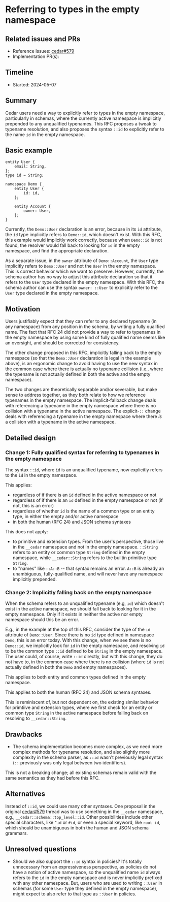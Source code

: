 # Referring to types in the empty namespace

## Related issues and PRs

- Reference Issues: [cedar#579](https://github.com/cedar-policy/cedar/issues/579)
- Implementation PR(s):

## Timeline

- Started: 2024-05-07

## Summary

Cedar users need a way to explicitly refer to types in the empty namespace,
particularly in schemas, where the currently active namespace is implicitly
prepended to any unqualified typenames.
This RFC proposes a tweak to typename resolution, and also proposes the syntax
`::id` to explicitly refer to the name `id` in the empty namespace.

## Basic example

```
entity User {
    email: String,
};
type id = String;

namespace Demo {
    entity User {
        id: id,
    };

    entity Account {
        owner: User,
    };
}
```

Currently, the `Demo::User` declaration is an error, because in its `id`
attribute, the `id` type implicitly refers to `Demo::id`, which doesn't exist.
With this RFC, this example would implicitly work correctly, because when
`Demo::id` is not found, the resolver would fall back to looking for `id` in the
empty namespace, and find the appropriate declaration.

As a separate issue, in the `owner` attribute of `Demo::Account`, the `User`
type implicitly refers to `Demo::User` and not the `User` in the empty
namespace.
This is correct behavior which we want to preserve.
However, currently, the schema author has no way to adjust this attribute
declaration so that it refers to the `User` type declared in the empty
namespace.
With this RFC, the schema author can use the syntax `owner: ::User` to
explicitly refer to the `User` type declared in the empty namespace.

## Motivation

Users justifiably expect that they can refer to any declared typename (in any
namespace) from any position in the schema, by writing a fully qualified name.
The fact that RFC 24 did not provide a way to refer to typenames in the empty
namespace by using some kind of fully qualified name seems like an oversight,
and should be corrected for consistency.

The other change proposed in this RFC, implicitly falling back to the empty
namespace (so that the `Demo::User` declaration is legal in the example above),
is an ergonomic change to avoid having to use the new syntax in the common case
where there is actually no typename collision (i.e., where the typename is not
actually defined in both the active and the empty namespace).

The two changes are theoretically separable and/or severable, but make sense to
address together, as they both relate to how we reference typenames in the empty
namespace.
The implicit-fallback change deals with referencing a typename in the empty
namespace where there is no collision with a typename in the active namespace.
The explicit-`::` change deals with referencing a typename in the empty
namespace where there _is_ a collision with a typename in the active namespace.

## Detailed design

### Change 1: Fully qualified syntax for referring to typenames in the empty namespace

The syntax `::id`, where `id` is an unqualified typename, now explicitly refers
to the `id` in the empty namespace.

This applies:
* regardless of if there is an `id` defined in the active namespace or not
* regardless of if there is an `id` defined in the empty namespace or not (if not, this is an error)
* regardless of whether `id` is the name of a common type or an entity type, in
either the empty and/or active namespace
* in both the human (RFC 24) and JSON schema syntaxes

This does not apply:
* to primitive and extension types. From the user's perspective, those live in
the `__cedar` namespace and not in the empty namespace. `::String` refers to an
entity or common type `String` defined in the empty namespace, while
`__cedar::String` refers to the builtin primitive type `String`.
* to "names" like `::A::B` -- that syntax remains an error. `A::B` is already an
unambiguous, fully-qualified name, and will never have any namespace implicitly
prepended.

### Change 2: Implicitly falling back on the empty namespace

When the schema refers to an unqualified typename (e.g, `id`) which doesn't
exist in the active namespace, we should fall back to looking for it in the
empty namespace.
Only if it exists in neither the active nor empty namespace should this be an
error.

E.g., in the example at the top of this RFC, consider the type of the `id`
attribute of `Demo::User`.
Since there is no `id` type defined in namespace `Demo`, this is an error today.
With this change, when we see there is no `Demo::id`, we implicitly look for
`id` in the empty namespace, and resolving `id` to be the common type `::id`
defined to be `String` in the empty namespace.
The user could, of course, write `::id` directly, but with this change, they
do not have to, in the common case where there is no collision (where `id` is
not actually defined in both the `Demo` and empty namespaces).

This applies to both entity and common types defined in the empty namespace.

This applies to both the human (RFC 24) and JSON schema syntaxes.

This is reminiscent of, but not dependent on, the existing similar behavior for
primtiive and extension types, where we first check for an entity or common type
`String` in the active namespace before falling back on resolving to
`__cedar::String`.

## Drawbacks

* The schema implementation becomes more complex, as we need more complex
methods for typename resolution, and also slightly more complexity in the
schema parser, as `::id` wasn't previously legal syntax (`::` previously was
only legal between two identifiers).

This is not a breaking change; all existing schemas remain valid with the same
semantics as they had before this RFC.

## Alternatives

Instead of `::id`, we could use many other syntaxes.
One proposal in the original
[cedar#579](https://github.com/cedar-policy/cedar/issues/579) thread was to use
something in the `__cedar` namespace, e.g., `__cedar::schema::top_level::id`.
Other possibilities include other special characters, like `^id` or `#id`, or even
a special keyword, like `root id`, which should be unambiguous in both the human
and JSON schema grammars.

## Unresolved questions

* Should we also support the `::id` syntax in policies?
It's totally unnecessary from an expressiveness perspective, as policies do not
have a notion of active namespace, so the unqualified name `id` always refers to
the `id` in the empty namespace and is never implicitly prefixed with any other
namespace.
But, users who are used to writing `::User` in schemas (for some `User` type
they defined in the empty namespace), might expect to also refer to that type as
`::User` in policies.
